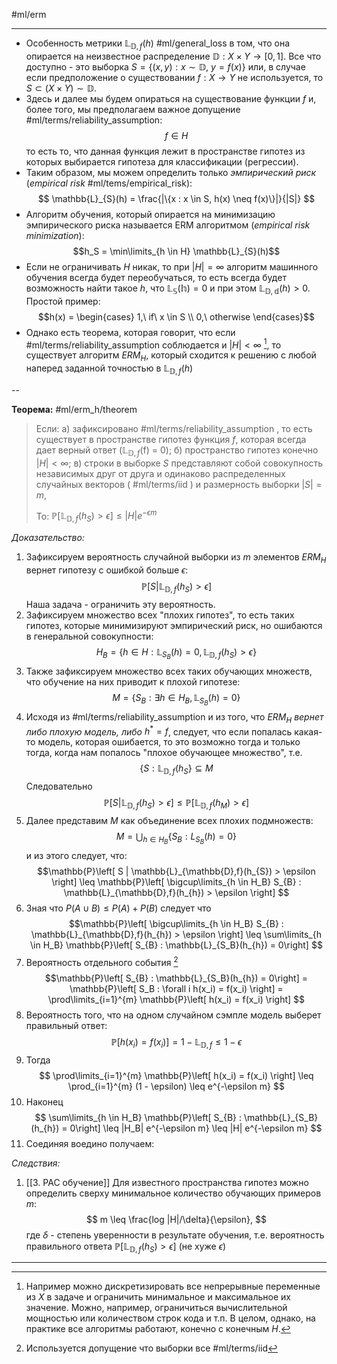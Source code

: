 #ml/erm

---

* Особенность метрики $\mathbb{L}_{\mathbb{D}, f}(h)$ #ml/general_loss в том, что она опирается на неизвестное распределение $\mathbb{D}: X \times Y \rightarrow [0, 1]$. Все что доступно - это выборка $S = \{(x, y): x \sim \mathbb{D},\ y = f(x)\}$ или, в случае если предположение о существовании $f: X \rightarrow Y$ не используется, то $S \subset (X \times Y) \sim \mathbb{D}$. 
* Здесь и далее мы будем опираться на существование функции $f$  и, более того, мы предполагаем важное допущение #ml/terms/reliability_assumption:
$$f \in H$$
	то есть то, что данная функция лежит в пространстве гипотез из которых выбирается гипотеза для классификации (регрессии).
* Таким образом, мы можем определить только *эмпирический риск* (*empirical risk* #ml/tems/empirical_risk):
$$ \mathbb{L}_{S}(h) = \frac{|\{x : x \in S, h(x) \neq f(x)\}|}{|S|} $$
* Алгоритм обучения, который опирается на минимизацию эмпирического риска называется ERM алгоритмом (*empirical risk minimization*):
$$h_S = \min\limits_{h \in H} \mathbb{L}_{S}(h)$$
* Если не ограничивать $H$ никак, то при $|H| = \infty$ алгоритм машинного обучения всегда будет переобучаться, то есть всегда будет возможность найти такое $h$, что $\mathbb{L_{S}(h)} = 0$ и при этом $\mathbb{L_{\mathbb{D},d}}(h) > 0$. Простой пример:
$$h(x) = \begin{cases}
	1,\ if\ x \in S \\
	0,\ otherwise
\end{cases}$$
* Однако есть теорема, которая говорит, что если #ml/terms/reliability_assumption соблюдается и $|H| < \infty$ [^1], то существует алгоритм $ERM_H$, который сходится к решению с любой наперед заданной точностью в $\mathbb{L}_{\mathbb{D},f}(h)$

--

**Теорема:** #ml/erm_h/theorem
> Если:
>	а) зафиксировано #ml/terms/reliability_assumption , то есть существует в пространстве гипотез функция $f$, которая всегда дает верный ответ ($\mathbb{L}_{\mathbb{D},f}$(f) = 0);
>	б) пространство гипотез конечно $|H| < \infty$;
>	в) строки в выборке $S$ представляют собой совокупность независимых друг от друга и одинаково распределенных случайных векторов ( #ml/terms/iid ) и размерность выборки $|S| = m$,
>
>То:
>	$\mathbb{P}\left[ \mathbb{L}_{\mathbb{D},f}(h_{S}) > \epsilon \right] \leq |H|e^{-\epsilon m}$

*Доказательство:*
1. Зафиксируем вероятность случайной выборки из $m$ элементов $ERM_H$ вернет гипотезу с ошибкой больше $\epsilon$:
$$ \mathbb{P}\left[ S | \mathbb{L}_{\mathbb{D},f}(h_{S}) > \epsilon \right] $$
Наша задача - ограничить эту вероятность.
2. Зафиксируем множество всех "плохих гипотез", то есть таких гипотез, которые минимизируют эмпирический риск, но ошибаются в генеральной совокупности:
$$ H_B = \{h \in H: \mathbb{L}_{S_B}(h) = 0, \mathbb{L}_{\mathbb{D},f}(h_{S}) > \epsilon\} $$
3. Также зафиксируем множество всех таких обучающих множеств, что обучение на них приводит к плохой гипотезе:
$$ M = \{S_B : \exists h \in H_B, \mathbb{L}_{S_B}(h) = 0\} $$
4. Исходя из #ml/terms/reliability_assumption и из того, что $ERM_H$ *вернет либо плохую модель, либо* $h^{*} = f$, следует, что если попалась какая-то модель, которая ошибается, то это возможно тогда и только тогда, когда нам попалось "плохое обучающее множество", т.е.
$$ \{S : \mathbb{L}_{\mathbb{D},f}(h_{S}\} \subseteq M $$
	Следовательно 
	$$\mathbb{P}\left[ S | \mathbb{L}_{\mathbb{D},f}(h_{S}) > \epsilon \right] \leq \mathbb{P}\left[ \mathbb{L}_{\mathbb{D},f}(h_{M}) > \epsilon \right] $$
5. Далее представим $M$ как объединение всех плохих подмножеств:
$$M = \bigcup_{h \in H_B}\{S_B: L_{S_B}(h) = 0\}$$
и из этого следует, что:
$$\mathbb{P}\left[ S | \mathbb{L}_{\mathbb{D},f}(h_{S}) > \epsilon \right] \leq \mathbb{P}\left[ \bigcup\limits_{h \in H_B} S_{B} : \mathbb{L}_{\mathbb{D},f}(h_{h}) > \epsilon \right] $$
6. Зная что $P(A \cup B) \leq P(A) + P(B)$ следует что
$$\mathbb{P}\left[ \bigcup\limits_{h \in H_B} S_{B} : \mathbb{L}_{\mathbb{D},f}(h_{h}) > \epsilon \right] \leq \sum\limits_{h \in H_B} \mathbb{P}\left[ S_{B} : \mathbb{L}_{S_B}(h_{h}) = 0\right] $$
7. Вероятность отдельного события [^2] 
$$\mathbb{P}\left[ S_{B} : \mathbb{L}_{S_B}(h_{h}) = 0\right] = \mathbb{P}\left[ S_B : \forall i h(x_i) = f(x_i) \right] = \prod\limits_{i=1}^{m} \mathbb{P}\left[ h(x_i) = f(x_i) \right] $$
8. Вероятность того, что на одном случайном сэмпле модель выберет правильный ответ:
$$ \mathbb{P}\left[ h(x_i) = f(x_i) \right] = 1 - \mathbb{L}_{\mathbb{D},f} \leq 1 - \epsilon $$
9. Тогда
$$ \prod\limits_{i=1}^{m} \mathbb{P}\left[ h(x_i) = f(x_i) \right] \leq \prod_{i=1}^{m} (1 - \epsilon) \leq e^{-\epsilon m}  $$
10. Наконец
$$ \sum\limits_{h \in H_B} \mathbb{P}\left[ S_{B} : \mathbb{L}_{S_B}(h_{h}) = 0\right] \leq |H_B| e^{-\epsilon m} \leq |H| e^{-\epsilon m} $$
11. Соединяя воедино получаем:
$$  $$

*Следствия:*
1. [[3. PAC обучение]] Для известного пространства гипотез можно определить сверху минимальное количество обучающих примеров $m$:
$$ m \leq \frac{log |H|/\delta}{\epsilon}, $$
где $\delta$ - степень уверенности в результате обучения, т.е. вероятность правильного ответа $\mathbb{P}\left[ \mathbb{L}_{\mathbb{D},f}(h_{S}) > \epsilon \right]$ (не хуже $\epsilon$)

---

[^1]: Например можно дискретизировать все непрерывные переменные из $X$ в задаче и ограничить минимальное и максимальное их значение. Можно, например, ограничиться вычислительной мощностью или количеством строк кода и т.п. В целом, однако, на практике все алгоритмы работают, конечно с конечным $H$.
[^2]: Используется допущение что выборки все #ml/terms/iid 